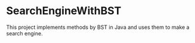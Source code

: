 # SearchEngineWithBST
This project implements methods by BST in Java and uses them to make a search engine.
